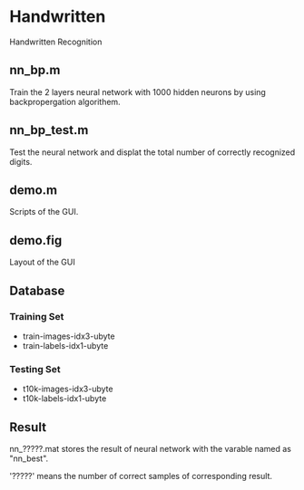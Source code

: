 # Handwritten
Handwritten Recognition

## nn_bp.m
Train the 2 layers neural network with 1000 hidden neurons by using backpropergation algorithem.

## nn_bp_test.m
Test the neural network and displat the total number of correctly recognized digits. 

## demo.m
Scripts of the GUI.

## demo.fig
Layout of the GUI

## Database

### Training Set
* train-images-idx3-ubyte
* train-labels-idx1-ubyte

### Testing Set
* t10k-images-idx3-ubyte
* t10k-labels-idx1-ubyte

## Result

nn_?????.mat stores the result of neural network with the varable named as "nn_best".

'?????' means the number of correct samples of corresponding result.
